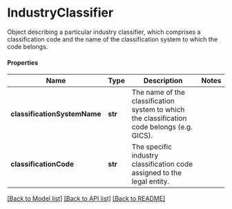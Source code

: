 # IndustryClassifier

Object describing a particular industry classifier,  which comprises a classification code and the name of the classification system to which the code belongs.

#### Properties
Name | Type | Description | Notes
------------ | ------------- | ------------- | -------------
**classificationSystemName** | **str** | The name of the classification system to which the classification code belongs (e.g. GICS). | 
**classificationCode** | **str** | The specific industry classification code assigned to the legal entity. | 

[[Back to Model list]](../README.md#documentation-for-models) [[Back to API list]](../README.md#documentation-for-api-endpoints) [[Back to README]](../README.md)

